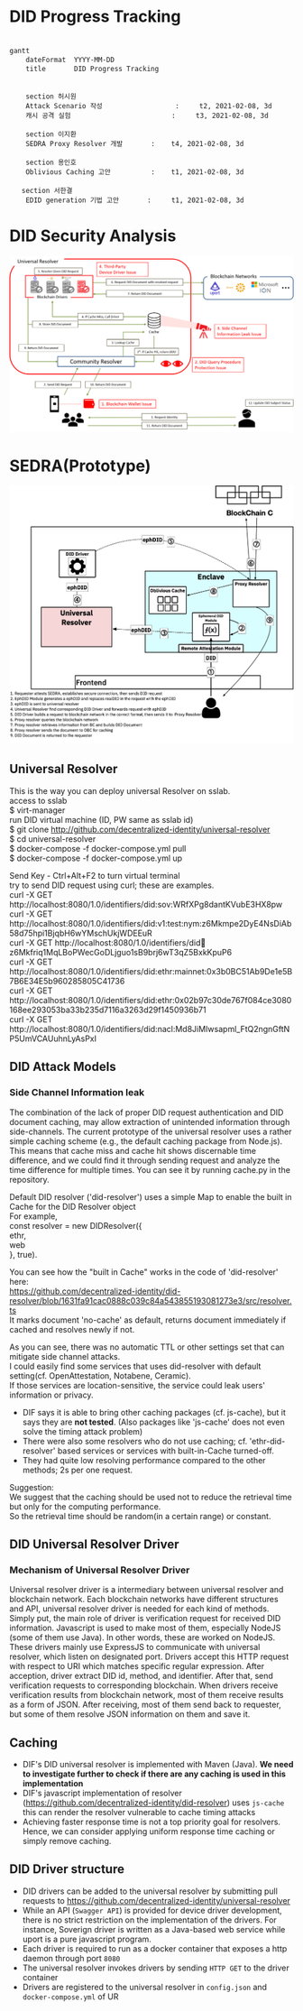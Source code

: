 # DID Progress Tracking
```mermaid

gantt
    dateFormat  YYYY-MM-DD
    title       DID Progress Tracking
    

    section 허시원
    Attack Scenario 작성                  :     t2, 2021-02-08, 3d
    캐시 공격 실험                         :     t3, 2021-02-08, 3d

    section 이지환
    SEDRA Proxy Resolver 개발       :    t4, 2021-02-08, 3d
    
    section 용인호
    Oblivious Caching 고안          :    t1, 2021-02-08, 3d

   section 서한결
    EDID generation 기법 고안       :     t1, 2021-02-08, 3d
```

# DID Security Analysis
![alt text](resources/DID-attack-model.png "DID Attack Model")
# SEDRA(Prototype)
![alt text](resources/SEDRA.PNG "SEDRA")

## Universal Resolver
This is the way you can deploy universal Resolver on sslab.    
access to sslab    
$ virt-manager    
run DID virtual machine (ID, PW same as sslab id)    
$ git clone http://github.com/decentralized-identity/universal-resolver    
$ cd universal-resolver    
$ docker-compose -f docker-compose.yml pull    
$ docker-compose -f docker-compose.yml up    

Send Key - Ctrl+Alt+F2 to turn virtual terminal    
try to send DID request using curl; these are examples.    
curl -X GET http://localhost:8080/1.0/identifiers/did:sov:WRfXPg8dantKVubE3HX8pw    
curl -X GET http://localhost:8080/1.0/identifiers/did:v1:test:nym:z6Mkmpe2DyE4NsDiAb58d75hpi1BjqbH6wYMschUkjWDEEuR    
curl -X GET http://localhost:8080/1.0/identifiers/did:key:z6Mkfriq1MqLBoPWecGoDLjguo1sB9brj6wT3qZ5BxkKpuP6    
curl -X GET http://localhost:8080/1.0/identifiers/did:ethr:mainnet:0x3b0BC51Ab9De1e5B7B6E34E5b960285805C41736    
curl -X GET http://localhost:8080/1.0/identifiers/did:ethr:0x02b97c30de767f084ce3080168ee293053ba33b235d7116a3263d29f1450936b71    
curl -X GET http://localhost:8080/1.0/identifiers/did:nacl:Md8JiMIwsapml_FtQ2ngnGftNP5UmVCAUuhnLyAsPxI    

## DID Attack Models

### Side Channel Information leak
The combination of the lack of proper DID request authentication and DID document caching, may allow extraction of unintended information through side-channels. The current prototype of the universal resolver uses a rather simple caching scheme (e.g., the default caching package from Node.js). This means that cache miss and cache hit shows discernable time difference, and we could find it through sending request and analyze the time difference for multiple times. You can see it by running cache.py in the repository.    

Default DID resolver ('did-resolver') uses a simple Map to enable the built in Cache for the DID Resolver object     
For example,      
const resolver = new DIDResolver({    
    ethr,    
    web    
}, true).    

You can see how the "built in Cache" works in the code of 'did-resolver' here:    
https://github.com/decentralized-identity/did-resolver/blob/1631fa91cac0888c039c84a543855193081273e3/src/resolver.ts      
It marks document 'no-cache' as default,  returns document immediately if cached and resolves newly if not.     

As you can see, there was no automatic TTL or other settings set that can mitigate side channel attacks.      
I could easily find some services that uses did-resolver with default setting(cf. OpenAttestation, Notabene, Ceramic).     
If those services are location-sensitive, the service could leak users' information or privacy.     


* DIF says it is able to bring other caching packages (cf. js-cache), but it says they are **not tested**. (Also packages like 'js-cache' does not even solve the timing attack problem)     
* There were also some resolvers who do not use caching; cf. 'ethr-did-resolver' based services or services with built-in-Cache turned-off.    
* They had quite low resolving performance compared to the other methods; 2s per one request.     

Suggestion:    
We suggest that the caching should be used not to reduce the retrieval time but only for the computing performance.    
So the retrieval time should be random(in a certain range) or constant.


## DID Universal Resolver Driver

### Mechanism of Universal Resolver Driver
Universal resolver driver is a intermediary between universal resolver and blockchain network. Each blockchain networks have different structures and API, universal resolver driver is needed for each kind of methods.
Simply put, the main role of driver is verification request for received DID information. Javascript is used to make most of them, especially NodeJS (some of them use Java). In other words, these are worked on NodeJS. These drivers mainly use ExpressJS to communicate with universal resolver, which listen on designated port. Drivers accept this HTTP request with respect to URI which matches specific regular expression. After acception, driver extract DID id, method, and identifier. After that, send verification requests to corresponding blockchain.
When drivers receive verification results from blockchain network, most of them receive results as a form of JSON. After receiving, most of them send back to requester, but some of them resolve JSON information on them and save it.


## Caching
- DIF's DID universal resolver is implemented with Maven (Java). **We need to investigate further to check if there are any caching is used in this implementation**
- DIF's javascript implementation of resolver (https://github.com/decentralized-identity/did-resolver) uses ```js-cache``` this can render the resolver vulnerable to cache timing attacks
- Achieving faster response time is not a top priority goal for resolvers. Hence, we can consider applying uniform response time caching or simply remove caching.


## DID Driver structure
- DID drivers can be added to the universal resolver by submitting pull requests to https://github.com/decentralized-identity/universal-resolver
- While an API (```Swagger API```) is provided for device driver development, there is no strict restriction on the implementation of the drivers. For instance, Soverign driver is written as a Java-based web service while uport is a pure javascript program. 
- Each driver is required to run as a docker container that exposes a http daemon through port ```8080``` 
- The universal resolver invokes drivers by sending ```HTTP GET``` to the driver container
- Drivers are registered to the universal resolver in ```config.json``` and ```docker-compose.yml``` of UR   
